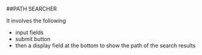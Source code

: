 ##PATH SEARCHER

It involves the following

- input fields
- submit button
- then a display field at the bottom to show the path of the search results
